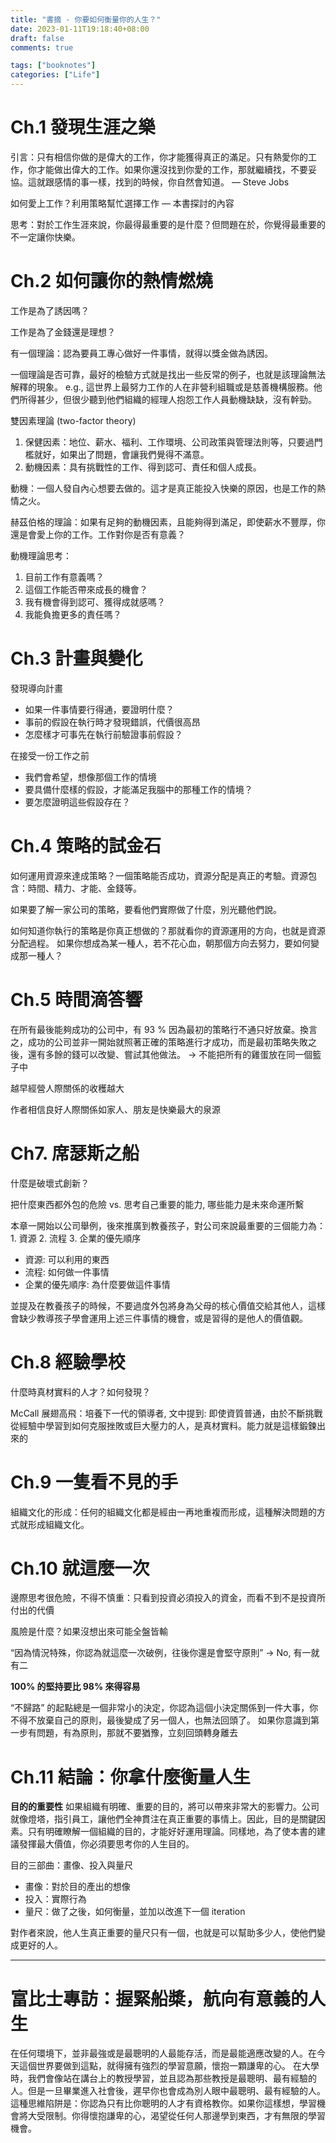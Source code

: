 ```yaml
---
title: "書摘 - 你要如何衡量你的人生？"
date: 2023-01-11T19:18:40+08:00
draft: false
comments: true

tags: ["booknotes"]
categories: ["Life"]
---
```



# Ch.1 發現生涯之樂

引言：只有相信你做的是偉大的工作，你才能獲得真正的滿足。只有熱愛你的工作，你才能做出偉大的工作。如果你還沒找到你愛的工作，那就繼續找，不要妥協。這就跟感情的事一樣，找到的時候，你自然會知道。 — Steve Jobs

如何愛上工作？利用策略幫忙選擇工作 — 本書探討的內容

思考：對於工作生涯來說，你最得最重要的是什麼？但問題在於，你覺得最重要的不一定讓你快樂。


# Ch.2 如何讓你的熱情燃燒

工作是為了誘因嗎？

工作是為了金錢還是理想？

有一個理論：認為要員工專心做好一件事情，就得以獎金做為誘因。

一個理論是否可靠，最好的檢驗方式就是找出一些反常的例子，也就是該理論無法解釋的現象。
e.g., 這世界上最努力工作的人在非營利組職或是慈善機構服務。他們所得甚少，但很少聽到他們組織的經理人抱怨工作人員動機缺缺，沒有幹勁。

雙因素理論 (two-factor theory)
1. 保健因素：地位、薪水、福利、工作環境、公司政策與管理法則等，只要過門檻就好，如果出了問題，會讓我們覺得不滿意。
2. 動機因素：具有挑戰性的工作、得到認可、責任和個人成長。

動機：一個人發自內心想要去做的。這才是真正能投入快樂的原因，也是工作的熱情之火。

赫茲伯格的理論：如果有足夠的動機因素，且能夠得到滿足，即使薪水不豐厚，你還是會愛上你的工作。工作對你是否有意義？

動機理論思考：
1. 目前工作有意義嗎？
2. 這個工作能否帶來成長的機會？
3. 我有機會得到認可、獲得成就感嗎？
4. 我能負擔更多的責任嗎？

# Ch.3 計畫與變化

發現導向計畫
- 如果一件事情要行得通，要證明什麼？
- 事前的假設在執行時才發現錯誤，代價很高昂
- 怎麼樣才可事先在執行前驗證事前假設？

在接受一份工作之前
- 我們會希望，想像那個工作的情境
- 要具備什麼樣的假設，才能滿足我腦中的那種工作的情境？
- 要怎麼證明這些假設存在？

# Ch.4 策略的試金石

如何運用資源來達成策略？一個策略能否成功，資源分配是真正的考驗。資源包含：時間、精力、才能、金錢等。

如果要了解一家公司的策略，要看他們實際做了什麼，別光聽他們說。

如何知道你執行的策略是你真正想做的？那就看你的資源運用的方向，也就是資源分配過程。
如果你想成為某一種人，若不花心血，朝那個方向去努力，要如何變成那一種人？

# Ch.5 時間滴答響

在所有最後能夠成功的公司中，有 93 % 因為最初的策略行不通只好放棄。換言之，成功的公司並非一開始就照著正確的策略進行才成功，而是最初策略失敗之後，還有多餘的錢可以改變、嘗試其他做法。 → 不能把所有的雞蛋放在同一個籃子中

越早經營人際關係的收穫越大

作者相信良好人際關係如家人、朋友是快樂最大的泉源

# Ch7. 席瑟斯之船

什麼是破壞式創新？

把什麼東西都外包的危險 vs. 思考自己重要的能力, 哪些能力是未來命運所繫

本章一開始以公司舉例，後來推廣到教養孩子，對公司來說最重要的三個能力為：1. 資源 2. 流程 3. 企業的優先順序
- 資源: 可以利用的東西
- 流程: 如何做一件事情
- 企業的優先順序: 為什麼要做這件事情

並提及在教養孩子的時候，不要過度外包將身為父母的核心價值交給其他人，這樣會缺少教導孩子學會運用上述三件事情的機會，或是習得的是他人的價值觀。

# Ch.8 經驗學校

什麼時真材實料的人才？如何發現？

McCall 展翅高飛：培養下一代的領導者, 文中提到: 即使資質普通，由於不斷挑戰從經驗中學習到如何克服挫敗或巨大壓力的人，是真材實料。能力就是這樣鍛鍊出來的

# Ch.9 一隻看不見的手

組織文化的形成：任何的組織文化都是經由一再地重複而形成，這種解決問題的方式就形成組織文化。

# Ch.10 就這麼一次

邊際思考很危險，不得不慎重：只看到投資必須投入的資金，而看不到不是投資所付出的代價

風險是什麼？如果沒想出來可能全盤皆輸

“因為情況特殊，你認為就這麼一次破例，往後你還是會堅守原則” → No, 有一就有二


**100% 的堅持要比 98% 來得容易**

“不歸路” 的起點總是一個非常小的決定，你認為這個小決定關係到一件大事，你不得不放棄自己的原則，最後變成了另一個人，也無法回頭了。
如果你意識到第一步有問題，有為原則，那就不要猶豫，立刻回頭轉身離去

# Ch.11 結論：你拿什麼衡量人生

**目的的重要性**
如果組織有明確、重要的目的，將可以帶來非常大的影響力。公司就像燈塔，指引員工，讓他們全神貫注在真正重要的事情上。因此，目的是關鍵因素。只有明確瞭解一個組織的目的，才能好好運用理論。同樣地，為了使本書的建議發揮最大價值，你必須要思考你的人生目的。

目的三部曲：畫像、投入與量尺
- 畫像：對於目的產出的想像
- 投入：實際行為
- 量尺：做了之後，如何衡量，並加以改進下一個 iteration

對作者來說，他人生真正重要的量尺只有一個，也就是可以幫助多少人，使他們變成更好的人。

---
# 富比士專訪：握緊船槳，航向有意義的人生

在任何環境下，並非最強或是最聰明的人最能存活，而是最能適應改變的人。在今天這個世界要做到這點，就得擁有強烈的學習意願，懷抱一顆謙卑的心。
在大學時，我們會像站在講台上的教授學習，並且認為那些教授是最聰明、最有經驗的人。但是一旦畢業進入社會後，遲早你也會成為別人眼中最聰明、最有經驗的人。這種思維陷阱是：你認為只有比你聰明的人才有資格教你。如果你這樣想，學習機會將大受限制。你得懷抱謙卑的心，渴望從任何人那邊學到東西，才有無限的學習機會。
